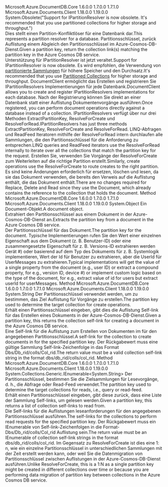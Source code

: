 <Type Name="IPartitionResolver" FullName="Microsoft.Azure.Documents.Client.IPartitionResolver">
  <TypeSignature Language="C#" Value="public interface IPartitionResolver" />
  <TypeSignature Language="ILAsm" Value=".class public interface auto ansi abstract IPartitionResolver" />
  <TypeSignature Language="DocId" Value="T:Microsoft.Azure.Documents.Client.IPartitionResolver" />
  <TypeSignature Language="VB.NET" Value="Public Interface IPartitionResolver" />
  <TypeSignature Language="F#" Value="type IPartitionResolver = interface" />
  <AssemblyInfo>
    <AssemblyName>Microsoft.Azure.DocumentDB.Core</AssemblyName>
    <AssemblyVersion>1.6.0.0</AssemblyVersion>
    <AssemblyVersion>1.7.0.0</AssemblyVersion>
    <AssemblyVersion>1.7.1.0</AssemblyVersion>
  </AssemblyInfo>
  <AssemblyInfo>
    <AssemblyName>Microsoft.Azure.Documents.Client</AssemblyName>
    <AssemblyVersion>1.18.0.0</AssemblyVersion>
    <AssemblyVersion>1.19.0.0</AssemblyVersion>
  </AssemblyInfo>
  <Interfaces />
  <Attributes>
    <Attribute>
      <AttributeName>System.Obsolete("Support for IPartitionResolver is now obsolete. It's recommended that you use partitioned collections for higher storage and throughput.")</AttributeName>
    </Attribute>
  </Attributes>
  <Docs>
    <summary>
            <span data-ttu-id="cb753-101">Dies stellt einen Partition-Konfliktlöser für eine Datenbank dar.</span><span class="sxs-lookup"><span data-stu-id="cb753-101">This represents a partition resolver for a database.</span></span> <span data-ttu-id="cb753-102">Partitionsschlüssel, zurück Auflistung einem Abgleich den Partitionsschlüssel im Azure-Cosmos-DB-Dienst.</span><span class="sxs-lookup"><span data-stu-id="cb753-102">Given a partition key, return the collection link(s) matching the partition key in the Azure Cosmos DB service.</span></span>
            </summary>
    <remarks>
      <para>
            <span data-ttu-id="cb753-103">Unterstützung für IPartitionResolver ist jetzt veraltet.</span><span class="sxs-lookup"><span data-stu-id="cb753-103">Support for IPartitionResolver is now obsolete.</span></span> <span data-ttu-id="cb753-104">Es wird empfohlen, die Verwendung von <a href="https://azure.microsoft.com/documentation/articles/documentdb-partition-data">partitionierte Sammlungen</a> für höhere Speicher und den Durchsatz.</span><span class="sxs-lookup"><span data-stu-id="cb753-104">It's recommended that you use <a href="https://azure.microsoft.com/documentation/articles/documentdb-partition-data">Partitioned Collections</a> for higher storage and throughput.</span></span>
            </para>
      <para>
            <span data-ttu-id="cb753-105">DocumentClient ermöglicht das Erstellen und registrieren Sie IPartitionResolvers Implementierungen für jede Datenbank.</span><span class="sxs-lookup"><span data-stu-id="cb753-105">DocumentClient allows you to create and register IPartitionResolvers implementations for each database.</span></span> <span data-ttu-id="cb753-106">Nach der Registrierung können Sie direkt an einer Datenbank statt einer Auflistung Dokumentenvorgänge ausführen.</span><span class="sxs-lookup"><span data-stu-id="cb753-106">Once registered, you can perform document operations directly against a database instead of a collection.</span></span> <span data-ttu-id="cb753-107">IPartitionResolvers verfügt über nur drei Methoden ExtractPartitionKey, ResolveForCreate und ResolveForRead.</span><span class="sxs-lookup"><span data-stu-id="cb753-107">IPartitionResolvers has just three methods ExtractPartitionKey, ResolveForCreate and ResolveForRead.</span></span>
            </para>
      <para>
            <span data-ttu-id="cb753-108">LINQ-Abfragen und ReadFeed Iteratoren mithilfe der ResolveForRead intern durchlaufen alle Sammlungen, die den Partitionsschlüssel für die Anforderung zu entsprechen.</span><span class="sxs-lookup"><span data-stu-id="cb753-108">LINQ queries and ReadFeed iterators use the ResolveForRead internally to iterate over all the collections that match the partition key for the request.</span></span> <span data-ttu-id="cb753-109">Erstellen Sie, verwenden Sie Vorgänge der ResolveForCreate zum Weiterleiten auf die richtige Partition erstellt.</span><span class="sxs-lookup"><span data-stu-id="cb753-109">Similarly, create operations use the ResolveForCreate to route creates to the right partition.</span></span> <span data-ttu-id="cb753-110">Es sind keine Änderungen erforderlich für ersetzen, löschen und lesen, da sie das Dokument verwenden, die bereits den Verweis auf die Auflistung enthält, die das Dokument enthält.</span><span class="sxs-lookup"><span data-stu-id="cb753-110">There are no changes required for Replace, Delete and Read since they use the Document, which already contains the reference to the collection that holds the document.</span></span>
            </para>
    </remarks>
  </Docs>
  <Members>
    <Member MemberName="GetPartitionKey">
      <MemberSignature Language="C#" Value="public object GetPartitionKey (object document);" />
      <MemberSignature Language="ILAsm" Value=".method public hidebysig newslot virtual instance object GetPartitionKey(object document) cil managed" />
      <MemberSignature Language="DocId" Value="M:Microsoft.Azure.Documents.Client.IPartitionResolver.GetPartitionKey(System.Object)" />
      <MemberSignature Language="VB.NET" Value="Public Function GetPartitionKey (document As Object) As Object" />
      <MemberSignature Language="F#" Value="abstract member GetPartitionKey : obj -&gt; obj" Usage="iPartitionResolver.GetPartitionKey document" />
      <MemberType>Method</MemberType>
      <AssemblyInfo>
        <AssemblyName>Microsoft.Azure.DocumentDB.Core</AssemblyName>
        <AssemblyVersion>1.6.0.0</AssemblyVersion>
        <AssemblyVersion>1.7.0.0</AssemblyVersion>
        <AssemblyVersion>1.7.1.0</AssemblyVersion>
      </AssemblyInfo>
      <AssemblyInfo>
        <AssemblyName>Microsoft.Azure.Documents.Client</AssemblyName>
        <AssemblyVersion>1.18.0.0</AssemblyVersion>
        <AssemblyVersion>1.19.0.0</AssemblyVersion>
      </AssemblyInfo>
      <ReturnValue>
        <ReturnType>System.Object</ReturnType>
      </ReturnValue>
      <Parameters>
        <Parameter Name="document" Type="System.Object" />
      </Parameters>
      <Docs>
        <param name="document"><span data-ttu-id="cb753-111">Ein Document-Objekt.</span><span class="sxs-lookup"><span data-stu-id="cb753-111">A document object.</span></span></param>
        <summary>
            <span data-ttu-id="cb753-112">Extrahiert den Partitionsschlüssel aus einem Dokument in der Azure-Cosmos-DB-Dienst an.</span><span class="sxs-lookup"><span data-stu-id="cb753-112">Extracts the partition key from a document in the Azure Cosmos DB service.</span></span>
            </summary>
        <returns><span data-ttu-id="cb753-113">Der Partitionsschlüssel für das Dokument.</span><span class="sxs-lookup"><span data-stu-id="cb753-113">The partition key for the document.</span></span></returns>
        <remarks>
            <span data-ttu-id="cb753-114">Typische Implementierungen rufen Sie den Wert einer einzelnen Eigenschaft aus dem Dokument (z. B. Benutzer-ID) oder eine zusammengesetzte Eigenschaft für z. B. Versions-ID extrahieren werden Gerät #) oder basierend auf dem Typ des Dokuments für z. B. Systemlogik implementieren, Wert der Id für Benutzer zu extrahieren, aber die UserId für UserMessages zu extrahieren.</span><span class="sxs-lookup"><span data-stu-id="cb753-114">Typical implementations will get the value of a single property from the document (e.g., user ID) or extract a compound property, for e.g., version ID, device #) or implement custom logic based on the type of the document, for e.g., extract value of id for users but extract userId for userMessages.</span></span>
            </remarks>
      </Docs>
    </Member>
    <Member MemberName="ResolveForCreate">
      <MemberSignature Language="C#" Value="public string ResolveForCreate (object partitionKey);" />
      <MemberSignature Language="ILAsm" Value=".method public hidebysig newslot virtual instance string ResolveForCreate(object partitionKey) cil managed" />
      <MemberSignature Language="DocId" Value="M:Microsoft.Azure.Documents.Client.IPartitionResolver.ResolveForCreate(System.Object)" />
      <MemberSignature Language="VB.NET" Value="Public Function ResolveForCreate (partitionKey As Object) As String" />
      <MemberSignature Language="F#" Value="abstract member ResolveForCreate : obj -&gt; string" Usage="iPartitionResolver.ResolveForCreate partitionKey" />
      <MemberType>Method</MemberType>
      <AssemblyInfo>
        <AssemblyName>Microsoft.Azure.DocumentDB.Core</AssemblyName>
        <AssemblyVersion>1.6.0.0</AssemblyVersion>
        <AssemblyVersion>1.7.0.0</AssemblyVersion>
        <AssemblyVersion>1.7.1.0</AssemblyVersion>
      </AssemblyInfo>
      <AssemblyInfo>
        <AssemblyName>Microsoft.Azure.Documents.Client</AssemblyName>
        <AssemblyVersion>1.18.0.0</AssemblyVersion>
        <AssemblyVersion>1.19.0.0</AssemblyVersion>
      </AssemblyInfo>
      <ReturnValue>
        <ReturnType>System.String</ReturnType>
      </ReturnValue>
      <Parameters>
        <Parameter Name="partitionKey" Type="System.Object" />
      </Parameters>
      <Docs>
        <param name="partitionKey"><span data-ttu-id="cb753-115">Der Partitionsschlüssel verwendet werden, um zu bestimmen, das Ziel Auflistung für Vorgänge zu erstellen.</span><span class="sxs-lookup"><span data-stu-id="cb753-115">The partition key used to determine the target collection for create operations.</span></span></param>
        <summary>
            <span data-ttu-id="cb753-116">Erhält einen Partitionsschlüssel eingeben, gibt dies die Auflistung Self-link für das Erstellen eines Dokuments in der Azure-Cosmos-DB-Dienst.</span><span class="sxs-lookup"><span data-stu-id="cb753-116">Given a partition key, this returns the collection self-link for creating a document in the Azure Cosmos DB service.</span></span>
            </summary>
        <returns><span data-ttu-id="cb753-117">Eine Self-link für die Auflistung zum Erstellen von Dokumenten im für den angegebenen Partitionsschlüssel.</span><span class="sxs-lookup"><span data-stu-id="cb753-117">A self-link for the collection to create documents in for the specified partition key.</span></span></returns>
        <remarks>
            <span data-ttu-id="cb753-118">Der Rückgabewert muss eine gültige Sammlung Self-link-Zeichenfolge in das Format Dbs/Db_rid/colls/Col_rid.</span><span class="sxs-lookup"><span data-stu-id="cb753-118">The return value must be a valid collection self-link string in the format dbs/db_rid/colls/col_rid.</span></span>
            </remarks>
      </Docs>
    </Member>
    <Member MemberName="ResolveForRead">
      <MemberSignature Language="C#" Value="public System.Collections.Generic.IEnumerable&lt;string&gt; ResolveForRead (object partitionKey);" />
      <MemberSignature Language="ILAsm" Value=".method public hidebysig newslot virtual instance class System.Collections.Generic.IEnumerable`1&lt;string&gt; ResolveForRead(object partitionKey) cil managed" />
      <MemberSignature Language="DocId" Value="M:Microsoft.Azure.Documents.Client.IPartitionResolver.ResolveForRead(System.Object)" />
      <MemberSignature Language="VB.NET" Value="Public Function ResolveForRead (partitionKey As Object) As IEnumerable(Of String)" />
      <MemberSignature Language="F#" Value="abstract member ResolveForRead : obj -&gt; seq&lt;string&gt;" Usage="iPartitionResolver.ResolveForRead partitionKey" />
      <MemberType>Method</MemberType>
      <AssemblyInfo>
        <AssemblyName>Microsoft.Azure.DocumentDB.Core</AssemblyName>
        <AssemblyVersion>1.6.0.0</AssemblyVersion>
        <AssemblyVersion>1.7.0.0</AssemblyVersion>
        <AssemblyVersion>1.7.1.0</AssemblyVersion>
      </AssemblyInfo>
      <AssemblyInfo>
        <AssemblyName>Microsoft.Azure.Documents.Client</AssemblyName>
        <AssemblyVersion>1.18.0.0</AssemblyVersion>
        <AssemblyVersion>1.19.0.0</AssemblyVersion>
      </AssemblyInfo>
      <ReturnValue>
        <ReturnType>System.Collections.Generic.IEnumerable&lt;System.String&gt;</ReturnType>
      </ReturnValue>
      <Parameters>
        <Parameter Name="partitionKey" Type="System.Object" />
      </Parameters>
      <Docs>
        <param name="partitionKey"><span data-ttu-id="cb753-119">Der Partitionsschlüssel, bestimmen Sie die Zielsammlungen für Lesevorgänge, d. h., die Abfrage oder Read-Feed verwendet.</span><span class="sxs-lookup"><span data-stu-id="cb753-119">The partition key used to determine the target collections for reads, i.e., query or read-feed.</span></span></param>
        <summary>
            <span data-ttu-id="cb753-120">Erhält einen Partitionsschlüssel eingeben, gibt diese zurück, dass eine Liste der Sammlung Self-links, um gelesen werden.</span><span class="sxs-lookup"><span data-stu-id="cb753-120">Given a partition key, this returns a list of collection self-links to read from.</span></span>
            </summary>
        <returns><span data-ttu-id="cb753-121">Die Self-links für die Auflistungen leseanforderungen für den angegebenen Partitionsschlüssel ausführen.</span><span class="sxs-lookup"><span data-stu-id="cb753-121">The self-links for the collections to perform read requests for the specified partition key.</span></span></returns>
        <remarks>
            <span data-ttu-id="cb753-122">Der Rückgabewert muss ein IEnumerable von Self-link-Zeichenfolgen in die Format-Dbs/Db_rid/colls/Col_rid Auflistung sein.</span><span class="sxs-lookup"><span data-stu-id="cb753-122">The return value must be an IEnumerable of collection self-link strings in the format dbs/db_rid/colls/col_rid.</span></span>
            <span data-ttu-id="cb753-123">Im Gegensatz zu ResolveForCreate ist dies eine 1: n, wie ein einzelne Partitionsschlüssel in unterschiedlichen Sammlungen mit der Zeit erstellt werden kann, oder weil Sie die Datenmigration von Partitionsschlüssel zwischen Auflistungen in der Azure-Cosmos-DB-Dienst ausführen.</span><span class="sxs-lookup"><span data-stu-id="cb753-123">Unlike ResolveForCreate, this is a 1:N as a single partition key might be created in different collections over time or because you are performing data migration of partition key between collections in the Azure Cosmos DB service.</span></span>
            </remarks>
      </Docs>
    </Member>
  </Members>
</Type>